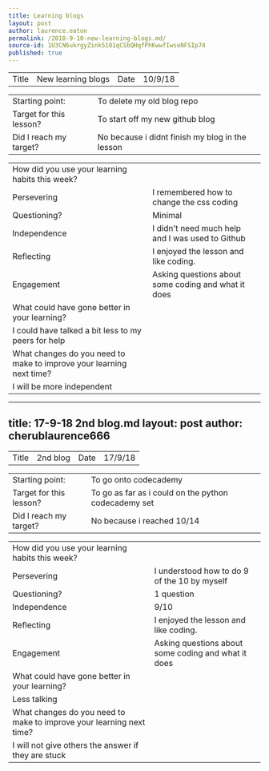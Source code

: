 ```yaml
---
title: Learning blogs
layout: post
author: laurence.eaton
permalink: /2018-9-10-new-learning-blogs.md/
source-id: 1U3CN6ukrgyZink5101qCSbQHqfPhKwwfIwseNFSIp74
published: true
---
```

<table>
  <tr>
    <td>Title</td>
    <td>New learning blogs</td>
    <td>Date</td>
    <td>10/9/18</td>
  </tr>
</table>


<table>
  <tr>
    <td>Starting point:</td>
    <td>To delete my old blog repo</td>
  </tr>
  <tr>
    <td>Target for this lesson?</td>
    <td>To start off my new github blog</td>
  </tr>
  <tr>
    <td>Did I reach my target? </td>
    <td>No because i didnt finish my blog in the lesson</td>
  </tr>
</table>


<table>
  <tr>
    <td>How did you use your learning habits this week?</td>
    <td></td>
  </tr>
  <tr>
    <td>Persevering</td>
    <td>I remembered how to change the css coding</td>
  </tr>
  <tr>
    <td>Questioning?</td>
    <td>Minimal</td>
  </tr>
  <tr>
    <td>Independence</td>
    <td>I didn't need much help and I was used to Github</td>
  </tr>
  <tr>
    <td>Reflecting</td>
    <td>I enjoyed the lesson and like coding.</td>
  </tr>
  <tr>
    <td>Engagement</td>
    <td>Asking questions about some coding and what it does</td>
  </tr>
  <tr>
    <td>What could have gone better in your learning?</td>
    <td></td>
  </tr>
  <tr>
    <td>I could have talked a bit less to my peers for help</td>
    <td></td>
  </tr>
  <tr>
    <td>What changes do you need to make to improve your learning next time?</td>
    <td></td>
  </tr>
  <tr>
    <td>I will be more independent</td>
    <td></td>
  </tr>
</table>

---
title: 17-9-18 2nd blog.md
layout: post
author: cherublaurence666
---
<table>
  <tr>
    <td>Title</td>
    <td>2nd blog</td>
    <td>Date</td>
    <td>17/9/18</td>
  </tr>
</table>


<table>
  <tr>
    <td>Starting point:</td>
    <td>To go onto codecademy</td>
  </tr>
  <tr>
    <td>Target for this lesson?</td>
    <td>To go as far as i could on the python codecademy set</td>
  </tr>
  <tr>
    <td>Did I reach my target? </td>
    <td>No because i reached 10/14</td>
  </tr>
</table>


<table>
  <tr>
    <td>How did you use your learning habits this week?</td>
    <td></td>
  </tr>
  <tr>
    <td>Persevering</td>
    <td>I understood how to do 9 of the 10 by myself</td>
  </tr>
  <tr>
    <td>Questioning?</td>
    <td>1 question</td>
  </tr>
  <tr>
    <td>Independence</td>
    <td>9/10</td>
  </tr>
  <tr>
    <td>Reflecting</td>
    <td>I enjoyed the lesson and like coding.</td>
  </tr>
  <tr>
    <td>Engagement</td>
    <td>Asking questions about some coding and what it does</td>
  </tr>
  <tr>
    <td>What could have gone better in your learning?</td>
    <td></td>
  </tr>
  <tr>
    <td>Less talking</td>
    <td></td>
  </tr>
  <tr>
    <td>What changes do you need to make to improve your learning next time?</td>
    <td></td>
  </tr>
  <tr>
    <td>I will not give others the answer if they are stuck</td>
    <td></td>
  </tr>
</table>



